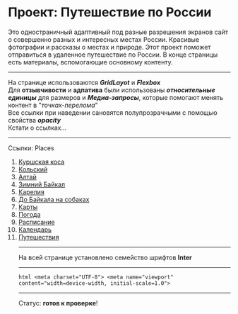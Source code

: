 # Проект: Путешествие по России

Это одностраничный адаптивный под разные разрешения экранов сайт о совершенно разных и интересных местах России. Красивые фотографии и рассказы о местах и природе. Этот проект поможет отправиться в удаленное путешествие по России. В конце страницы есть материалы, вспомогающие основному контенту.
<br><hr>
На странице использоваются ***GridLayot*** и ***Flexbox***<br>
Для **отзывчивости** и **адпатива** были использованы ***относительные единицы*** для размеров и ***Медиа-запросы***, которые помогают менять контент в "*точках-перелома*"<br>
Все ссылки при наведении сановятся полупрозрачными с помощью свойства ***opacity*** <br>
Кстати о ссылках... 
<br><hr>
Ссылки:
Places
1. [Куршская коса](http://park-kosa.ru)
2. [Кольский](https://yourshot.nationalgeographic.com/photos/?keywords=kolskiy)
3. [Алтай](https://www.facebook.com/vera.bashmakova/posts/10156011613718822)
4. [Зимний Байкал](https://vk.com/baikalmile)
5. [Карелия](http://vodlozero.ru)<br>
6. [До Байкала на собаках](https://stampsy.com/na-elektrichkakh-do-baikala)<br>
7. [Карты](https://yandex.ru/maps)
8. [Погода](https://yandex.ru/pogoda)
9. [Расписание](https://rasp.yandex.ru)
10. [Календарь](https://calendar.yandex.ru)
11. [Путешествия](https://travel.yandex.ru)
<br><hr>
На всей странице установлено семейство шрифтов **Inter**
<br><hr>
```html <meta charset="UTF-8"> <meta name="viewport" content="width=device-width, initial-scale=1.0">```
<br><hr>
Статус: **готов к проверке**!

